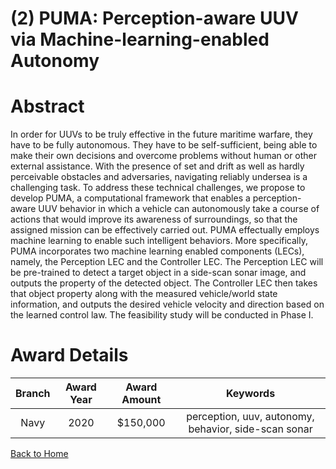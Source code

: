 
(2) PUMA: Perception-aware UUV via Machine-learning-enabled Autonomy
====================================================================

# Abstract


In order for UUVs to be truly effective in the future maritime warfare, they have to be fully autonomous. They have to be self-sufficient, being able to make their own decisions and overcome problems without human or other external assistance. With the presence of set and drift as well as hardly perceivable obstacles and adversaries, navigating reliably undersea is a challenging task. To address these technical challenges, we propose to develop PUMA, a computational framework that enables a perception-aware UUV behavior in which a vehicle can autonomously take a course of actions that would improve its awareness of surroundings, so that the assigned mission can be effectively carried out. PUMA effectually employs machine learning to enable such intelligent behaviors. More specifically, PUMA incorporates two machine learning enabled components (LECs), namely, the Perception LEC and the Controller LEC. The Perception LEC will be pre-trained to detect a target object in a side-scan sonar image, and outputs the property of the detected object. The Controller LEC then takes that object property along with the measured vehicle/world state information, and outputs the desired vehicle velocity and direction based on the learned control law. The feasibility study will be conducted in Phase I.  

# Award Details

|Branch|Award Year|Award Amount|Keywords|
| :---: | :---: | :---: | :---: |
|Navy|2020|$150,000|perception, uuv, autonomy, behavior, side-scan sonar|
  
  


[Back to Home](https://github.com/chrischow/dod_sbir_awards/JH/#2124)